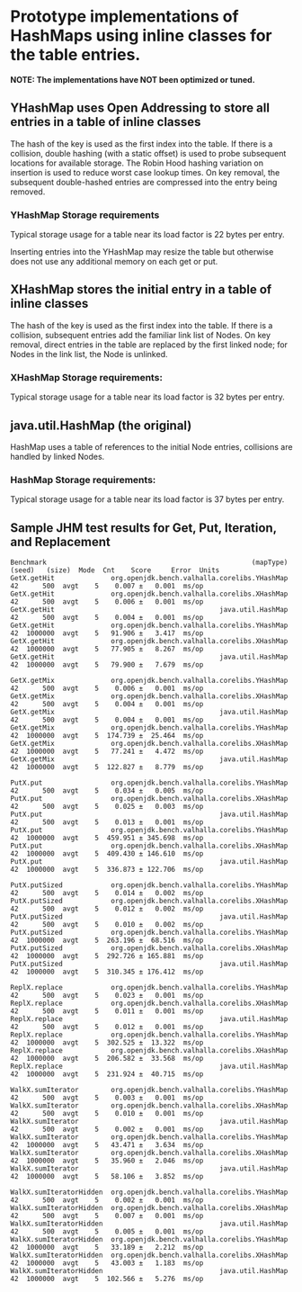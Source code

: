 # Prototype implementations of HashMaps using inline classes for the table entries.

   **NOTE: The implementations have NOT been optimized or tuned.**

## YHashMap uses Open Addressing to store all entries in a table of inline classes
The hash of the key is used as the first index into the table. 
If there is a collision, double hashing (with a static offset) is used to probe subsequent locations for available storage.
The Robin Hood hashing variation on insertion is used to reduce worst case lookup times.
On key removal, the subsequent double-hashed entries are compressed into the entry being removed.

### YHashMap Storage requirements
Typical storage usage for a table near its load factor is 22 bytes per entry.

Inserting entries into the YHashMap may resize the table but otherwise does
not use any additional memory on each get or put.

## XHashMap stores the initial entry in a table of inline classes
The hash of the key is used as the first index into the table. 
If there is a collision, subsequent entries add the familiar link list of Nodes.
On key removal, direct entries in the table are replaced by the first linked node;
for Nodes in the link list, the Node is unlinked.

### XHashMap Storage requirements:
Typical storage usage for a table near its load factor is 32 bytes per entry.

## java.util.HashMap (the original)
HashMap uses a table of references to the initial Node entries, collisions are handled by 
linked Nodes.

### HashMap Storage requirements:
Typical storage usage for a table near its load factor is 37 bytes per entry.


## Sample JHM test results for Get, Put, Iteration, and Replacement

    Benchmark                                                   (mapType)  (seed)   (size)  Mode  Cnt    Score     Error  Units
    GetX.getHit              org.openjdk.bench.valhalla.corelibs.YHashMap      42      500  avgt    5    0.007 ±   0.001  ms/op
    GetX.getHit              org.openjdk.bench.valhalla.corelibs.XHashMap      42      500  avgt    5    0.006 ±   0.001  ms/op
    GetX.getHit                                         java.util.HashMap      42      500  avgt    5    0.004 ±   0.001  ms/op
    GetX.getHit              org.openjdk.bench.valhalla.corelibs.YHashMap      42  1000000  avgt    5   91.906 ±   3.417  ms/op
    GetX.getHit              org.openjdk.bench.valhalla.corelibs.XHashMap      42  1000000  avgt    5   77.905 ±   8.267  ms/op
    GetX.getHit                                         java.util.HashMap      42  1000000  avgt    5   79.900 ±   7.679  ms/op

    GetX.getMix              org.openjdk.bench.valhalla.corelibs.YHashMap      42      500  avgt    5    0.006 ±   0.001  ms/op
    GetX.getMix              org.openjdk.bench.valhalla.corelibs.XHashMap      42      500  avgt    5    0.004 ±   0.001  ms/op
    GetX.getMix                                         java.util.HashMap      42      500  avgt    5    0.004 ±   0.001  ms/op
    GetX.getMix              org.openjdk.bench.valhalla.corelibs.YHashMap      42  1000000  avgt    5  174.739 ±  25.464  ms/op
    GetX.getMix              org.openjdk.bench.valhalla.corelibs.XHashMap      42  1000000  avgt    5   77.241 ±   4.472  ms/op
    GetX.getMix                                         java.util.HashMap      42  1000000  avgt    5  122.827 ±   8.779  ms/op

    PutX.put                 org.openjdk.bench.valhalla.corelibs.YHashMap      42      500  avgt    5    0.034 ±   0.005  ms/op
    PutX.put                 org.openjdk.bench.valhalla.corelibs.XHashMap      42      500  avgt    5    0.025 ±   0.003  ms/op
    PutX.put                                            java.util.HashMap      42      500  avgt    5    0.013 ±   0.001  ms/op
    PutX.put                 org.openjdk.bench.valhalla.corelibs.YHashMap      42  1000000  avgt    5  459.951 ± 345.698  ms/op
    PutX.put                 org.openjdk.bench.valhalla.corelibs.XHashMap      42  1000000  avgt    5  409.430 ± 146.610  ms/op
    PutX.put                                            java.util.HashMap      42  1000000  avgt    5  336.873 ± 122.706  ms/op

    PutX.putSized            org.openjdk.bench.valhalla.corelibs.YHashMap      42      500  avgt    5    0.014 ±   0.002  ms/op
    PutX.putSized            org.openjdk.bench.valhalla.corelibs.XHashMap      42      500  avgt    5    0.012 ±   0.002  ms/op
    PutX.putSized                                       java.util.HashMap      42      500  avgt    5    0.010 ±   0.002  ms/op
    PutX.putSized            org.openjdk.bench.valhalla.corelibs.YHashMap      42  1000000  avgt    5  263.196 ±  68.516  ms/op
    PutX.putSized            org.openjdk.bench.valhalla.corelibs.XHashMap      42  1000000  avgt    5  292.726 ± 165.881  ms/op
    PutX.putSized                                       java.util.HashMap      42  1000000  avgt    5  310.345 ± 176.412  ms/op

    ReplX.replace            org.openjdk.bench.valhalla.corelibs.YHashMap      42      500  avgt    5    0.023 ±   0.001  ms/op
    ReplX.replace            org.openjdk.bench.valhalla.corelibs.XHashMap      42      500  avgt    5    0.011 ±   0.001  ms/op
    ReplX.replace                                       java.util.HashMap      42      500  avgt    5    0.012 ±   0.001  ms/op
    ReplX.replace            org.openjdk.bench.valhalla.corelibs.YHashMap      42  1000000  avgt    5  302.525 ±  13.322  ms/op
    ReplX.replace            org.openjdk.bench.valhalla.corelibs.XHashMap      42  1000000  avgt    5  206.582 ±  33.568  ms/op
    ReplX.replace                                       java.util.HashMap      42  1000000  avgt    5  231.924 ±  40.715  ms/op

    WalkX.sumIterator        org.openjdk.bench.valhalla.corelibs.YHashMap      42      500  avgt    5    0.003 ±   0.001  ms/op
    WalkX.sumIterator        org.openjdk.bench.valhalla.corelibs.XHashMap      42      500  avgt    5    0.010 ±   0.001  ms/op
    WalkX.sumIterator                                   java.util.HashMap      42      500  avgt    5    0.002 ±   0.001  ms/op
    WalkX.sumIterator        org.openjdk.bench.valhalla.corelibs.YHashMap      42  1000000  avgt    5   43.471 ±   3.634  ms/op
    WalkX.sumIterator        org.openjdk.bench.valhalla.corelibs.XHashMap      42  1000000  avgt    5   35.960 ±   2.046  ms/op
    WalkX.sumIterator                                   java.util.HashMap      42  1000000  avgt    5   58.106 ±   3.852  ms/op

    WalkX.sumIteratorHidden  org.openjdk.bench.valhalla.corelibs.YHashMap      42      500  avgt    5    0.002 ±   0.001  ms/op
    WalkX.sumIteratorHidden  org.openjdk.bench.valhalla.corelibs.XHashMap      42      500  avgt    5    0.007 ±   0.001  ms/op
    WalkX.sumIteratorHidden                             java.util.HashMap      42      500  avgt    5    0.005 ±   0.001  ms/op
    WalkX.sumIteratorHidden  org.openjdk.bench.valhalla.corelibs.YHashMap      42  1000000  avgt    5   33.189 ±   2.212  ms/op
    WalkX.sumIteratorHidden  org.openjdk.bench.valhalla.corelibs.XHashMap      42  1000000  avgt    5   43.003 ±   1.183  ms/op
    WalkX.sumIteratorHidden                             java.util.HashMap      42  1000000  avgt    5  102.566 ±   5.276  ms/op
